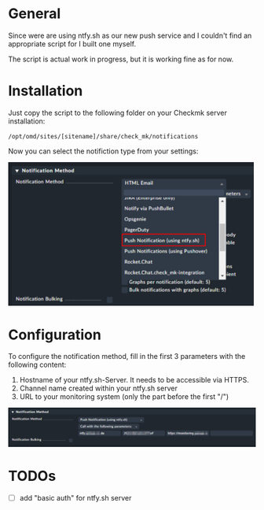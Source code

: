 # General

Since were are using ntfy.sh as our new push service and I couldn't find an appropriate script for I built one myself.

The script is actual work in progress, but it is working fine as for now.

# Installation

Just copy the script to the following folder on your Checkmk server installation:

~~~
/opt/omd/sites/[sitename]/share/check_mk/notifications
~~~

Now you can select the notifiction type from your settings:

<img src='image.png' width='500px'>

# Configuration

To configure the notification method, fill in the first 3 parameters with the following content:

1. Hostname of your ntfy.sh-Server. It needs to be accessible via HTTPS.
2. Channel name created within your ntfy.sh server
3. URL to your monitoring system (only the part before the first "/")

![Alt text](image-1.png)

# TODOs

- [ ] add "basic auth" for ntfy.sh server